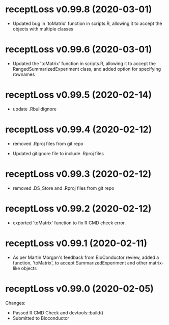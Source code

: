 receptLoss v0.99.8 (2020-03-01)
==============

* Updated bug in 'toMatrix' function in scripts.R, allowing it to accept the
objects with multiple classes


receptLoss v0.99.6 (2020-03-01)
==============

* Updated the 'toMatrix' function in scripts.R, allowing it to accept the
RangedSummarizedExperiment class, and added option for specifying rownames

receptLoss v0.99.5 (2020-02-14)
==============

* update .Rbuildignore


receptLoss v0.99.4 (2020-02-12)
==============

* removed .Rproj files from git repo

* Updated gitignore file to include .Rproj files

receptLoss v0.99.3 (2020-02-12)
==============

* removed .DS_Store and .Rproj files from git repo


receptLoss v0.99.2 (2020-02-12)
==============

* exported 'toMatrix' function to fix R CMD check error.


receptLoss v0.99.1 (2020-02-11)
==============

* As per Martin Morgan's feedback from BioConductor review, 
added a function, 'toMatrix', to accept SummarizedExperiment 
and other matrix-like objects


receptLoss v0.99.0 (2020-02-05)
==============

Changes:

* Passed R CMD Check and devtools::build()
* Submitted to Bioconductor
